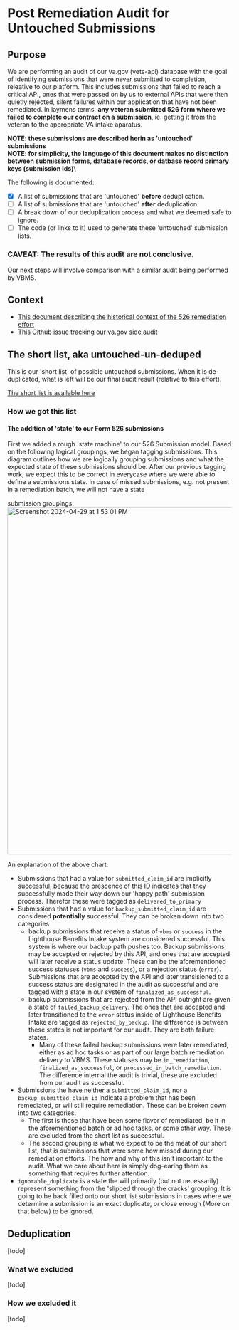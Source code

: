 # Post Remediation Audit for Untouched Submissions

## Purpose
We are performing an audit of our va.gov (vets-api) database with the goal of identifying submissions that were never submitted to completion, releative to our platform.  This includes submissions that failed to reach a critical API, ones that were passed on by us to external APIs that were then quietly rejected, silent failures within our application that have not been remediated.  In laymens terms, **any veteran submitted 526 form where we failed to complete our contract on a submission**, ie. getting it from the veteran to the appropriate VA intake aparatus.

**NOTE: these submissions are described herin as 'untouched' submissions**\
**NOTE: for simplicity, the language of this document makes no distinction between submission forms, database records, or datbase record primary keys (submission Ids)**\

The following is documented:

- [x] A list of submissions that are 'untouched' **before** deduplication.
- [ ] A list of submissions that are 'untouched' **after** deduplication.
- [ ] A break down of our deduplication process and what we deemed safe to ignore.
- [ ] The code (or links to it) used to generate these 'untouched' submission lists.

### CAVEAT: The results of this audit are not conclusive.
Our next steps will involve comparison with a similar audit being performed by VBMS.

## Context
- [This document describing the historical context of the 526 remediation effort](https://github.com/department-of-veterans-affairs/va.gov-team/blob/master/products/disability/526ez/engineering_research/526_failure_batching_and_triage_handoff.md)
- [This Github issue tracking our va.gov side audit](https://github.com/department-of-veterans-affairs/va.gov-team/issues/80624)

## The short list, aka untouched-un-deduped
This is our 'short list' of possible untouched submissions.  When it is de-duplicated, what is left will be our final audit result (relative to this effort).

[The short list is available here](https://github.com/department-of-veterans-affairs/va.gov-team/issues/80624#issuecomment-2083431369)

### How we got this list

#### The addition of 'state' to our Form 526 submissions
First we added a rough 'state machine' to our 526 Submission model.  Based on the following logical groupings, we began tagging submissions. This diagram outlines how we are logically grouping
submissions and what the expected state of these submissions should be.  After our previous tagging work, we expect this to be correct in everycase where we were able to define a submissions state.  In case of missed submissions, e.g. not present in a remediation batch, we will not have a state

submission groupings:
<img width="781" alt="Screenshot 2024-04-29 at 1 53 01 PM" src="https://github.com/department-of-veterans-affairs/va.gov-team/assets/15328092/706a689a-f8e1-442b-9832-068616c6fbd6">


An explanation of the above chart:
- Submissions that had a value for `submitted_claim_id` are implicitly successful, because the prescence of this ID indicates that they successfully made their way down our 'happy path' submission process.  Therefor these were tagged as `delivered_to_primary`
- Submissions that had a value for `backup_submitted_claim_id` are considered **potentially** successful. They can be broken down into two categories
  - backup submissions that receive a status of `vbms` or `success` in the Lighthouse Benefits Intake system are considered successful.  This system is where our backup path pushes too.  Backup submissions may be accepted or rejected by this API, and ones that are accepted will later receive a status update.  These can be the aforementioned success statuses (`vbms` and `success`), or a rejection status (`error`).  Submissions that are accepted by the API and later transisioned to a success status are designated in the audit as successful and are tagged with a state in our system of `finalized_as_successful`.
  - backup submissions that are rejected from the API outright are given a state of `failed_backup_delivery`. The ones that are accepted and later transitioned to the `error` status inside of Lighthouse Benefits Intake are tagged as `rejected_by_backup`. The difference is between these states is not important for our audit. They are both failure states.
    - Many of these failed backup submissions were later remediated, either as ad hoc tasks or as part of our large batch remediation delivery to VBMS.  These statuses may be `in_remediation`, `finalized_as_successful`, or `processed_in_batch_remediation`.  The difference internal the audit is trivial, these are excluded from our audit as successful.
- Submissions the have neither a `submitted_claim_id`, nor a `backup_submitted_claim_id` indicate a problem that has been remediated, or will still require remediation.  These can be broken down into two categories.
  - The first is those that have been some flavor of remediated, be it in the aforementioned batch or ad hoc tasks, or some other way.  These are excluded from the short list as successful.
  - The second grouping is what we expect to be the meat of our short list, that is submissions that were some how missed during our remediation efforts.  The how and why of this isn't important to the audit.  What we care about here is simply dog-earing them as something that requires further attention.
 - `ignorable_duplicate` is a state the will primarily (but not necessarily) represent something from the 'slipped through the cracks' grouping.  It is going to be back filled onto our short list submissions in cases where we determine a submission is an exact duplicate, or close enough (More on that below) to be ignored.


## Deduplication
[todo]

### What we excluded
[todo]

### How we excluded it
[todo]
